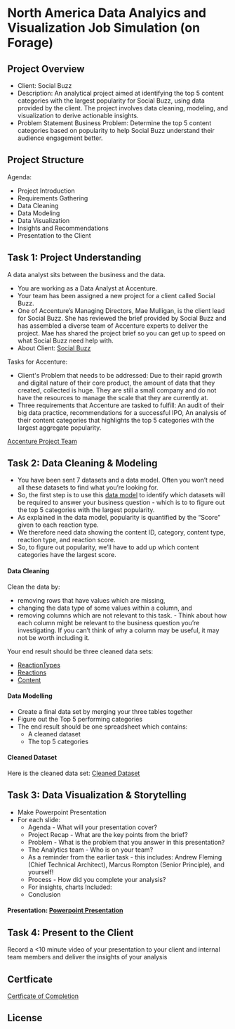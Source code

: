 # North America Data Analyics and Visualization Job Simulation (on Forage)

## Project Overview
* Client: Social Buzz
* Description: An analytical project aimed at identifying the top 5 content categories with the largest popularity for Social Buzz, using data provided by the client. The project involves data cleaning, modeling, and visualization to derive actionable insights.
* Problem Statement Business Problem: Determine the top 5 content categories based on popularity to help Social Buzz understand their audience engagement better.

## Project Structure
Agenda:
* Project Introduction
* Requirements Gathering
* Data Cleaning
* Data Modeling
* Data Visualization
* Insights and Recommendations
* Presentation to the Client


## Task 1: Project Understanding

A data analyst sits between the business and the data.
* You are working as a Data Analyst at Accenture.
* Your team has been assigned a new project for a client called Social Buzz.
* One of Accenture’s Managing Directors, Mae Mulligan, is the client lead for Social Buzz. She has reviewed the brief provided by Social Buzz and has assembled a diverse team of Accenture experts to deliver the project. Mae has shared the project brief so you can get up to speed on what Social Buzz need help with.
* About Client: [Social Buzz](https://github.com/paridhijain5/Portfolio/blob/main/Accenture%20North%20America%20Data%20Analytics%20and%20Visualization%20Job%20Simulation/Social%20Buzz.pdf)

Tasks for Accenture:
* Client's Problem that needs to be addressed: Due to their rapid growth and digital nature of their core product, the amount of data that they created, collected is huge. They are still a small company and do not have the resources to manage the scale that they are currently at.
* Three requirements that Accenture are tasked to fulfill: An audit of their big data practice, recommendations for a successful IPO, An analysis of their content categories that highlights the top 5 categories with the largest aggregate popularity.

[Accenture Project Team](https://github.com/paridhijain5/Portfolio/blob/main/Accenture%20North%20America%20Data%20Analytics%20and%20Visualization%20Job%20Simulation/Project%20Team.png)


## Task 2: Data Cleaning & Modeling

* You have been sent 7 datasets and a data model. Often you won’t need all these datasets to find what you’re looking for.
* So, the first step is to use this [data model](https://github.com/paridhijain5/Portfolio/blob/main/Accenture%20North%20America%20Data%20Analytics%20and%20Visualization%20Job%20Simulation/Data%20model.pdf) to identify which datasets will be required to answer your business question - which is to to figure out the top 5 categories with the largest popularity.
* As explained in the data model, popularity is quantified by the “Score” given to each reaction type.
* We therefore need data showing the content ID, category, content type, reaction type, and reaction score.
* So, to figure out popularity, we’ll have to add up which content categories have the largest score.

#### Data Cleaning
Clean the data by:
* removing rows that have values which are missing,
* changing the data type of some values within a column, and
* removing columns which are not relevant to this task.
            - Think about how each column might be relevant to the business question you’re investigating. If you can’t think of why a column may be useful, it may not be worth including it.

Your end result should be three cleaned data sets:
* [ReactionTypes](https://github.com/paridhijain5/Portfolio/blob/main/Accenture%20North%20America%20Data%20Analytics%20and%20Visualization%20Job%20Simulation/ReactionTypes.xlsx)
* [Reactions](https://github.com/paridhijain5/Portfolio/blob/main/Accenture%20North%20America%20Data%20Analytics%20and%20Visualization%20Job%20Simulation/Reactions.xlsx)
* [Content](https://github.com/paridhijain5/Portfolio/blob/main/Accenture%20North%20America%20Data%20Analytics%20and%20Visualization%20Job%20Simulation/Content.xlsx)

#### Data Modelling
* Create a final data set by merging your three tables together
* Figure out the Top 5 performing categories
* The end result should be one spreadsheet which contains:
     - A cleaned dataset
     - The top 5 categories

#### Cleaned Dataset
Here is the cleaned data set: [Cleaned Dataset](https://github.com/paridhijain5/Portfolio/blob/main/Accenture%20North%20America%20Data%20Analytics%20and%20Visualization%20Job%20Simulation/Cleaned%20dataset.csv)


## Task 3: Data Visualization & Storytelling

* Make Powerpoint Presentation
* For each slide: 
    - Agenda - What will your presentation cover?
    - Project Recap - What are the key points from the brief?
    - Problem - What is the problem that you answer in this presentation?
    - The Analytics team - Who is on your team?
    - As a reminder from the earlier task - this includes: Andrew Fleming (Chief Technical Architect), Marcus Rompton (Senior Principle), and yourself!
    - Process - How did you complete your analysis?
    - For insights, charts Included:
    - Conclusion

 #### Presentation: [Powerpoint Presentation](https://github.com/paridhijain5/Portfolio/blob/main/Accenture%20North%20America%20Data%20Analytics%20and%20Visualization%20Job%20Simulation/Powerpoint%20Presentation.pptx)


## Task 4: Present to the Client
Record a <10 minute video of your presentation to your client and internal team members and deliver the insights of your analysis


## Certficate
[Certficate of Completion](https://github.com/paridhijain5/Portfolio/blob/main/Accenture%20North%20America%20Data%20Analytics%20and%20Visualization%20Job%20Simulation/Completion%20Certificate.pdf)


## License
